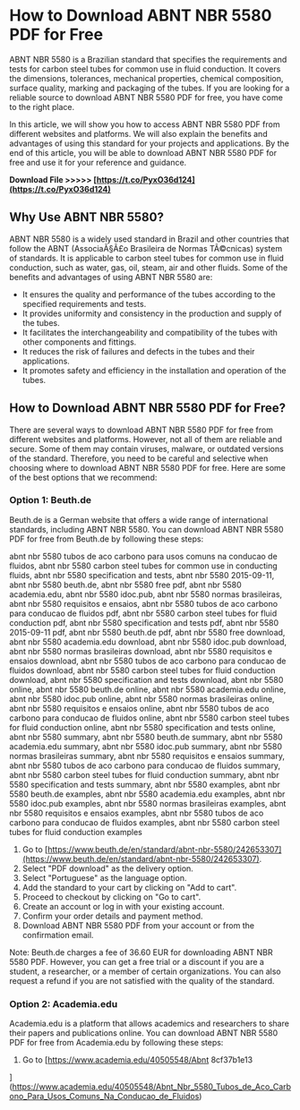 # How to Download ABNT NBR 5580 PDF for Free
 
ABNT NBR 5580 is a Brazilian standard that specifies the requirements and tests for carbon steel tubes for common use in fluid conduction. It covers the dimensions, tolerances, mechanical properties, chemical composition, surface quality, marking and packaging of the tubes. If you are looking for a reliable source to download ABNT NBR 5580 PDF for free, you have come to the right place.
 
In this article, we will show you how to access ABNT NBR 5580 PDF from different websites and platforms. We will also explain the benefits and advantages of using this standard for your projects and applications. By the end of this article, you will be able to download ABNT NBR 5580 PDF for free and use it for your reference and guidance.
 
**Download File >>>>> [https://t.co/PyxO36d124](https://t.co/PyxO36d124)**


 
## Why Use ABNT NBR 5580?
 
ABNT NBR 5580 is a widely used standard in Brazil and other countries that follow the ABNT (AssociaÃ§Ã£o Brasileira de Normas TÃ©cnicas) system of standards. It is applicable to carbon steel tubes for common use in fluid conduction, such as water, gas, oil, steam, air and other fluids. Some of the benefits and advantages of using ABNT NBR 5580 are:
 
- It ensures the quality and performance of the tubes according to the specified requirements and tests.
- It provides uniformity and consistency in the production and supply of the tubes.
- It facilitates the interchangeability and compatibility of the tubes with other components and fittings.
- It reduces the risk of failures and defects in the tubes and their applications.
- It promotes safety and efficiency in the installation and operation of the tubes.

## How to Download ABNT NBR 5580 PDF for Free?
 
There are several ways to download ABNT NBR 5580 PDF for free from different websites and platforms. However, not all of them are reliable and secure. Some of them may contain viruses, malware, or outdated versions of the standard. Therefore, you need to be careful and selective when choosing where to download ABNT NBR 5580 PDF for free. Here are some of the best options that we recommend:
 
### Option 1: Beuth.de
 
Beuth.de is a German website that offers a wide range of international standards, including ABNT NBR 5580. You can download ABNT NBR 5580 PDF for free from Beuth.de by following these steps:
 
abnt nbr 5580 tubos de aco carbono para usos comuns na conducao de fluidos,  abnt nbr 5580 carbon steel tubes for common use in conducting fluids,  abnt nbr 5580 specification and tests,  abnt nbr 5580 2015-09-11,  abnt nbr 5580 beuth.de,  abnt nbr 5580 free pdf,  abnt nbr 5580 academia.edu,  abnt nbr 5580 idoc.pub,  abnt nbr 5580 normas brasileiras,  abnt nbr 5580 requisitos e ensaios,  abnt nbr 5580 tubos de aco carbono para conducao de fluidos pdf,  abnt nbr 5580 carbon steel tubes for fluid conduction pdf,  abnt nbr 5580 specification and tests pdf,  abnt nbr 5580 2015-09-11 pdf,  abnt nbr 5580 beuth.de pdf,  abnt nbr 5580 free download,  abnt nbr 5580 academia.edu download,  abnt nbr 5580 idoc.pub download,  abnt nbr 5580 normas brasileiras download,  abnt nbr 5580 requisitos e ensaios download,  abnt nbr 5580 tubos de aco carbono para conducao de fluidos download,  abnt nbr 5580 carbon steel tubes for fluid conduction download,  abnt nbr 5580 specification and tests download,  abnt nbr 5580 online,  abnt nbr 5580 beuth.de online,  abnt nbr 5580 academia.edu online,  abnt nbr 5580 idoc.pub online,  abnt nbr 5580 normas brasileiras online,  abnt nbr 5580 requisitos e ensaios online,  abnt nbr 5580 tubos de aco carbono para conducao de fluidos online,  abnt nbr 5580 carbon steel tubes for fluid conduction online,  abnt nbr 5580 specification and tests online,  abnt nbr 5580 summary,  abnt nbr 5580 beuth.de summary,  abnt nbr 5580 academia.edu summary,  abnt nbr 5580 idoc.pub summary,  abnt nbr 5580 normas brasileiras summary,  abnt nbr 5580 requisitos e ensaios summary,  abnt nbr 5580 tubos de aco carbono para conducao de fluidos summary,  abnt nbr 5580 carbon steel tubes for fluid conduction summary,  abnt nbr 5580 specification and tests summary,  abnt nbr 5580 examples,  abnt nbr 5580 beuth.de examples,  abnt nbr 5580 academia.edu examples,  abnt nbr 5580 idoc.pub examples,  abnt nbr 5580 normas brasileiras examples,  abnt nbr 5580 requisitos e ensaios examples,  abnt nbr 5580 tubos de aco carbono para conducao de fluidos examples,  abnt nbr 5580 carbon steel tubes for fluid conduction examples

1. Go to [https://www.beuth.de/en/standard/abnt-nbr-5580/242653307](https://www.beuth.de/en/standard/abnt-nbr-5580/242653307).
2. Select "PDF download" as the delivery option.
3. Select "Portuguese" as the language option.
4. Add the standard to your cart by clicking on "Add to cart".
5. Proceed to checkout by clicking on "Go to cart".
6. Create an account or log in with your existing account.
7. Confirm your order details and payment method.
8. Download ABNT NBR 5580 PDF from your account or from the confirmation email.

Note: Beuth.de charges a fee of 36.60 EUR for downloading ABNT NBR 5580 PDF. However, you can get a free trial or a discount if you are a student, a researcher, or a member of certain organizations. You can also request a refund if you are not satisfied with the quality of the standard.
 
### Option 2: Academia.edu
 
Academia.edu is a platform that allows academics and researchers to share their papers and publications online. You can download ABNT NBR 5580 PDF for free from Academia.edu by following these steps:

1. Go to [https://www.academia.edu/40505548/Abnt 8cf37b1e13


](https://www.academia.edu/40505548/Abnt_Nbr_5580_Tubos_de_Aco_Carbono_Para_Usos_Comuns_Na_Conducao_de_Fluidos)